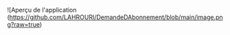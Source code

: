 ![Aperçu de l'application (https://github.com/LAHROURI/DemandeDAbonnement/blob/main/image.png?raw=true)
